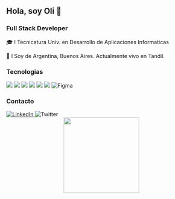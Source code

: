 ## Hola, soy Oli 👋
### Full Stack Developer


<p>🎓 I Tecnicatura Univ. en Desarrollo de Aplicaciones Informaticas</p>
<p>📍 I Soy de Argentina, Buenos Aires. Actualmente vivo en Tandil.</p>

### Tecnologias
<div id="badges">
<img src="https://img.shields.io/badge/html5-%23E34F26.svg?style=for-the-badge&logo=html5&logoColor=white" alt"HTML">
<img src="https://img.shields.io/badge/css3-%231572B6.svg?style=for-the-badge&logo=css3&logoColor=white" alt"CSS">
<img src="https://img.shields.io/badge/javascript-%23323330.svg?style=for-the-badge&logo=javascript&logoColor=%23F7DF1E" alt"JavaScript">
<img src="https://img.shields.io/badge/java-%23ED8B00.svg?style=for-the-badge&logo=openjdk&logoColor=white" alt"Java">
<img src="https://img.shields.io/badge/php-%23777BB4.svg?style=for-the-badge&logo=php&logoColor=white" alt"PHP">
<img src="https://img.shields.io/badge/mysql-%2300f.svg?style=for-the-badge&logo=mysql&logoColor=white" alt"MYSQL">
<img src="https://img.shields.io/badge/figma-%23F24E1E.svg?style=for-the-badge&logo=figma&logoColor=white" alt="Figma"/>
</div>

### Contacto
<div id="badges">
  <a href="https://www.linkedin.com/in/ana-olivia-todesco-324958288/"> 
    <img src="https://img.shields.io/badge/LinkedIn-blue?style=for-the-badge&logo=linkedin&logoColor=white" alt="LinkedIn"/>
  </a>
  <a hhref="https://twitter.com/olii_todesco">
    <img src="https://img.shields.io/badge/Twitter-blue?style=for-the-badge&logo=twitter&logoColor=white" alt="Twitter"/>
  </a>
</div>


<div id="header" align="center">
  <img src="https://64.media.tumblr.com/c70e8fcdf61a132a873f99db163896a2/tumblr_o48ggtdpJA1sfmahro1_400.gifv" width="200"/>
</div>

<img src="https://komarev.com/ghpvc/?username=condorcoders&style=flat-square&color=blue" alt=""/>
